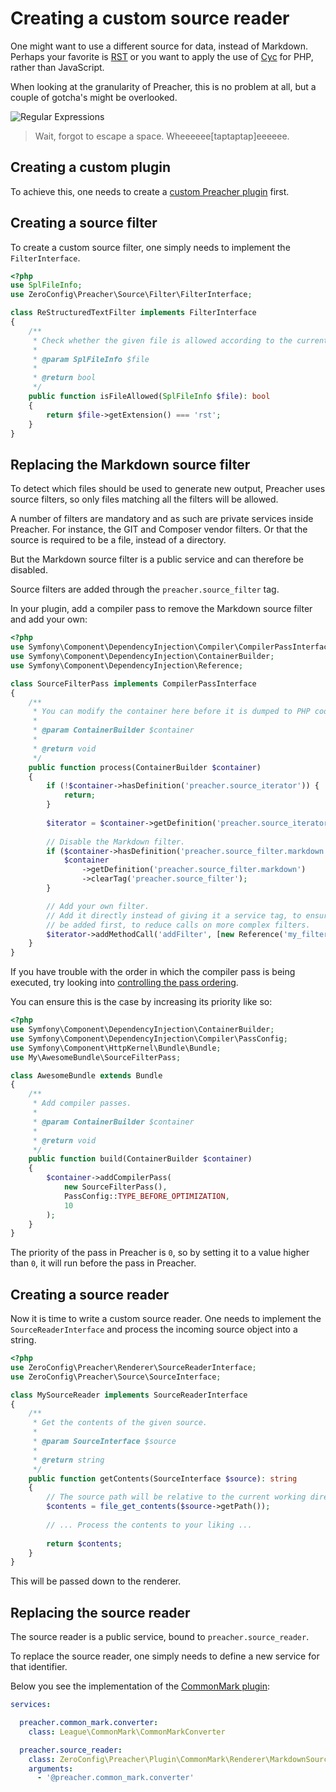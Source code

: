 # Creating a custom source reader

One might want to use a different source for data, instead of Markdown.
Perhaps your favorite is [RST](http://docutils.sourceforge.net/rst.html) or you
want to apply the use of [Cyc](http://www.crockford.com/javascript/encyclopedia/)
for PHP, rather than JavaScript.

When looking at the granularity of Preacher, this is no problem at all, but a
couple of gotcha's might be overlooked.

![Regular Expressions](https://imgs.xkcd.com/comics/regular_expressions.png)

> Wait, forgot to escape a space.  Wheeeeee[taptaptap]eeeeee.

## Creating a custom plugin

To achieve this, one needs to create a
[custom Preacher plugin](custom-plugins.html) first.

## Creating a source filter

To create a custom source filter, one simply needs to implement the `FilterInterface`.

```php
<?php
use SplFileInfo;
use ZeroConfig\Preacher\Source\Filter\FilterInterface;

class ReStructuredTextFilter implements FilterInterface
{
    /**
     * Check whether the given file is allowed according to the current filter.
     *
     * @param SplFileInfo $file
     *
     * @return bool
     */
    public function isFileAllowed(SplFileInfo $file): bool
    {
        return $file->getExtension() === 'rst';
    }
}
```

## Replacing the Markdown source filter

To detect which files should be used to generate new output, Preacher uses source
filters, so only files matching all the filters will be allowed.

A number of filters are mandatory and as such are private services inside Preacher.
For instance, the GIT and Composer vendor filters. Or that the source is required
to be a file, instead of a directory.

But the Markdown source filter is a public service and can therefore be disabled.

Source filters are added through the `preacher.source_filter` tag.

In your plugin, add a compiler pass to remove the Markdown source filter and add
your own:

```php
<?php
use Symfony\Component\DependencyInjection\Compiler\CompilerPassInterface;
use Symfony\Component\DependencyInjection\ContainerBuilder;
use Symfony\Component\DependencyInjection\Reference;

class SourceFilterPass implements CompilerPassInterface
{
    /**
     * You can modify the container here before it is dumped to PHP code.
     *
     * @param ContainerBuilder $container
     *
     * @return void
     */
    public function process(ContainerBuilder $container)
    {
        if (!$container->hasDefinition('preacher.source_iterator')) {
            return;
        }
        
        $iterator = $container->getDefinition('preacher.source_iterator');
    
        // Disable the Markdown filter.
        if ($container->hasDefinition('preacher.source_filter.markdown')) {
            $container
                ->getDefinition('preacher.source_filter.markdown')
                ->clearTag('preacher.source_filter');
        }

        // Add your own filter.
        // Add it directly instead of giving it a service tag, to ensure it will
        // be added first, to reduce calls on more complex filters.
        $iterator->addMethodCall('addFilter', [new Reference('my_filter')]);
    }
}
```

If you have trouble with the order in which the compiler pass is being executed,
try looking into
[controlling the pass ordering](http://symfony.com/doc/current/components/dependency_injection/compilation.html#controlling-the-pass-ordering).

You can ensure this is the case by increasing its priority like so:

```php
<?php
use Symfony\Component\DependencyInjection\ContainerBuilder;
use Symfony\Component\DependencyInjection\Compiler\PassConfig;
use Symfony\Component\HttpKernel\Bundle\Bundle;
use My\AwesomeBundle\SourceFilterPass;

class AwesomeBundle extends Bundle
{
    /**
     * Add compiler passes.
     *
     * @param ContainerBuilder $container
     *
     * @return void
     */
    public function build(ContainerBuilder $container)
    {
        $container->addCompilerPass(
            new SourceFilterPass(),
            PassConfig::TYPE_BEFORE_OPTIMIZATION,
            10
        );
    }
}
```

The priority of the pass in Preacher is `0`, so by setting it to a value higher
than `0`, it will run before the pass in Preacher.

## Creating a source reader

Now it is time to write a custom source reader. One needs to implement the
`SourceReaderInterface` and process the incoming source object into a string.

```php
<?php
use ZeroConfig\Preacher\Renderer\SourceReaderInterface;
use ZeroConfig\Preacher\Source\SourceInterface;

class MySourceReader implements SourceReaderInterface
{
    /**
     * Get the contents of the given source.
     *
     * @param SourceInterface $source
     *
     * @return string
     */
    public function getContents(SourceInterface $source): string
    {
        // The source path will be relative to the current working directory.
        $contents = file_get_contents($source->getPath());
        
        // ... Process the contents to your liking ...
        
        return $contents;
    }
}
```

This will be passed down to the renderer.

## Replacing the source reader

The source reader is a public service, bound to `preacher.source_reader`.

To replace the source reader, one simply needs to define a new service for that
identifier.

Below you see the implementation of the
[CommonMark plugin](https://github.com/ZeroConfig/Preacher-Plugin-CommonMark):

```yaml
services:

  preacher.common_mark.converter:
    class: League\CommonMark\CommonMarkConverter

  preacher.source_reader:
    class: ZeroConfig\Preacher\Plugin\CommonMark\Renderer\MarkdownSourceReader
    arguments:
      - '@preacher.common_mark.converter'
```
